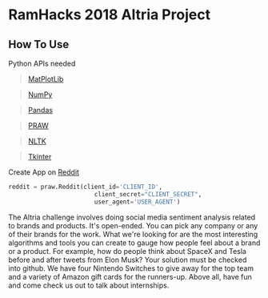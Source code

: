 <h1>RamHacks 2018 Altria Project</h1>

<h2>How To Use</h2>

Python APIs needed
>[MatPlotLib](https://matplotlib.org/)

>[NumPy](http://www.numpy.org/)

>[Pandas](https://pandas.pydata.org/)

>[PRAW](https://praw.readthedocs.io/en/latest/)

>[NLTK](https://www.nltk.org/)

>[Tkinter](https://wiki.python.org/moin/TkInter) 

Create App on [Reddit](https://www.reddit.com/prefs/apps/)

```python
reddit = praw.Reddit(client_id='CLIENT_ID',        
						client_secret="CLIENT_SECRET",
						user_agent='USER_AGENT')
```





The Altria challenge involves doing social media sentiment analysis related to brands and products. It's open-ended. You can pick any company or any of their brands for the work. What we're looking for are the most interesting algorithms and tools you can create to gauge how people feel about a brand or a product. For example, how do people think about SpaceX and Tesla before and after tweets from Elon Musk? Your solution must be checked into github. We have four Nintendo Switches to give away for the top team and a variety of Amazon gift cards for the runners-up. Above all, have fun and come check us out to talk about internships.


